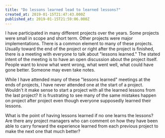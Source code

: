 ```yaml
---
title: "Do lessons learned lead to learned lessons?"
created_at: 2019-01-15T21:47:43.000Z
published_at: 2019-01-15T21:59:06.000Z
---
```

I have participated in many different projects over the years. Some projects were small in scope and short term. Other projects were major implementations. There is a common element to many of these projects. Usually toward the end of the project or right after the project is finished, there is a meeting with everyone to talk about "lessons learned." The stated intent of the meeting is to have an open discussion about the project itself. People want to know what went wrong, what went well, what could have gone better. Someone may even take notes. 

While I have attended many of these "lessons learned" meetings at the ends of projects, I have never attended one at the start of a project. Wouldn't it make sense to start a project with all the learned lessons from the last project? It is frustrating to see many of the same mistakes happen on project after project even though everyone supposedly learned their lessons.

What is the point of having lessons learned if no one learns the lessons? Are there any project managers who can comment on how they have been able to carry forward the experience learned from each previous project to make the next one that much better?
